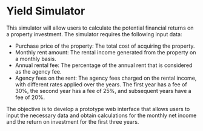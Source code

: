 # Yield Simulator
This simulator will allow users to calculate the potential financial returns on a property investment. The simulator requires the following input data:

- Purchase price of the property: The total cost of acquiring the property.
- Monthly rent amount: The rental income generated from the property on a monthly basis.
- Annual rental fee: The percentage of the annual rent that is considered as the agency fee.
- Agency fees on the rent: The agency fees charged on the rental income, with different rates applied over the years. The first year has a fee of 30%, the second year has a fee of 25%, and subsequent years have a fee of 20%.

The objective is to develop a prototype web interface that allows users to input the necessary data and obtain calculations for the monthly net income and the return on investment for the first three years.
